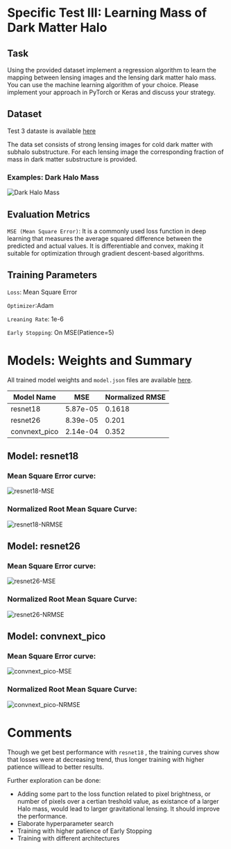 # Specific Test III: Learning Mass of Dark Matter Halo 

## Task

Using the provided dataset implement a regression algorithm to learn the mapping between lensing images and the lensing dark matter halo mass. You can use the machine learning algorithm of your choice.  Please implement your approach in PyTorch or Keras and discuss your strategy.


## Dataset 

Test 3 dataste is available [here](https://drive.google.com/file/d/1hu472ALwGPBcTCXSAM0VoCWmTktg9j-j/view)


The data set consists of strong lensing images for cold dark matter with subhalo substructure. For each lensing image the corresponding fraction of mass in dark matter substructure is provided.

###  Examples: Dark Halo Mass
![Dark Halo Mass](assets/Dark%20Matter%20Halo%20mass.png)


## Evaluation Metrics

`MSE (Mean Square Error)`: 
It is a commonly used loss function in deep learning that measures the average squared difference between the predicted and actual values. It is differentiable and convex, making it suitable for optimization through gradient descent-based algorithms.

## Training Parameters

`Loss`: Mean Square Error

`Optimizer`:Adam

`Lreaning Rate`: 1e-6

`Early Stopping`: On MSE(Patience=5)


# Models: Weights and Summary

All trained model weights and `model.json` files are available [here](https://drive.google.com/drive/folders/128pVTQvZKHa8ShqvrUF2KBlCdEFKEYlJ?usp=sharing).

| Model Name | MSE | Normalized RMSE |
|------------|-----|----------|
| resnet18    | 5.87e-05 | 0.1618     |
| resnet26    | 8.39e-05 | 0.201     |
| convnext_pico    | 2.14e-04| 0.352     |

## Model: resnet18

### Mean Square Error curve:
![resnet18-MSE](resnet18/resnet18%20-%20MSE.png)

### Normalized Root Mean Square Curve:
![resnet18-NRMSE](resnet18/resnet18%20-%20NRMSE.png)


## Model: resnet26

### Mean Square Error curve:
![resnet26-MSE](resnet26/resnet26%20-%20MSE.png)

### Normalized Root Mean Square Curve:
![resnet26-NRMSE](resnet26/resnet26%20-%20NRMSE.png)


## Model: convnext_pico

### Mean Square Error curve:
![convnext_pico-MSE](convnext_pico/convnext_pico%20-%20MSE.png)

### Normalized Root Mean Square Curve:
![convnext_pico-NRMSE](convnext_pico/convnext_pico%20-%20NRMSE.png)


# Comments

Though we get best performance with `resnet18` , the training curves show  that losses were at decreasing trend, thus longer training with higher patience willlead to better results.

Further exploration can be done:
* Adding some part to the loss function related to pixel brightness, or number of pixels over a certian treshold value, as existance of a larger Halo mass, would lead to larger  gravitational lensing. It should improve the performance.
* Elaborate hyperparameter search
* Training with higher patience of Early Stopping
* Training with different architectures







